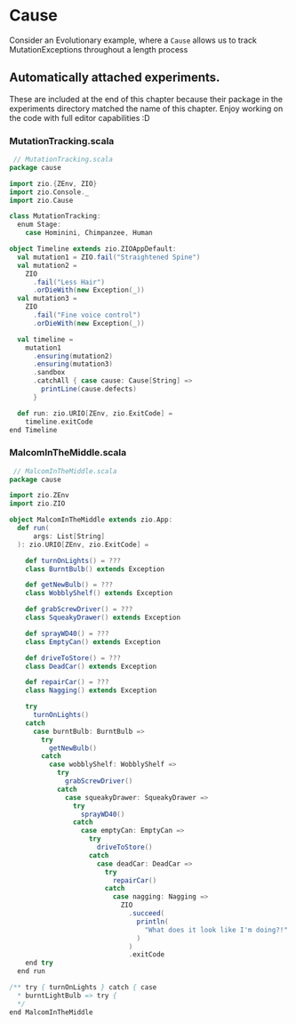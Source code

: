 # Cause

Consider an Evolutionary example, where a `Cause` allows us to track MutationExceptions throughout a length process

## Automatically attached experiments.
 These are included at the end of this 
 chapter because their package in the
 experiments directory matched the name
 of this chapter. Enjoy working on the
 code with full editor capabilities :D
 
 

### MutationTracking.scala
```scala
 // MutationTracking.scala
package cause

import zio.{ZEnv, ZIO}
import zio.Console._
import zio.Cause

class MutationTracking:
  enum Stage:
    case Hominini, Chimpanzee, Human

object Timeline extends zio.ZIOAppDefault:
  val mutation1 = ZIO.fail("Straightened Spine")
  val mutation2 =
    ZIO
      .fail("Less Hair")
      .orDieWith(new Exception(_))
  val mutation3 =
    ZIO
      .fail("Fine voice control")
      .orDieWith(new Exception(_))

  val timeline =
    mutation1
      .ensuring(mutation2)
      .ensuring(mutation3)
      .sandbox
      .catchAll { case cause: Cause[String] =>
        printLine(cause.defects)
      }

  def run: zio.URIO[ZEnv, zio.ExitCode] =
    timeline.exitCode
end Timeline

```


### MalcomInTheMiddle.scala
```scala
 // MalcomInTheMiddle.scala
package cause

import zio.ZEnv
import zio.ZIO

object MalcomInTheMiddle extends zio.App:
  def run(
      args: List[String]
  ): zio.URIO[ZEnv, zio.ExitCode] =

    def turnOnLights() = ???
    class BurntBulb() extends Exception

    def getNewBulb() = ???
    class WobblyShelf() extends Exception

    def grabScrewDriver() = ???
    class SqueakyDrawer() extends Exception

    def sprayWD40() = ???
    class EmptyCan() extends Exception

    def driveToStore() = ???
    class DeadCar() extends Exception

    def repairCar() = ???
    class Nagging() extends Exception

    try
      turnOnLights()
    catch
      case burntBulb: BurntBulb =>
        try
          getNewBulb()
        catch
          case wobblyShelf: WobblyShelf =>
            try
              grabScrewDriver()
            catch
              case squeakyDrawer: SqueakyDrawer =>
                try
                  sprayWD40()
                catch
                  case emptyCan: EmptyCan =>
                    try
                      driveToStore()
                    catch
                      case deadCar: DeadCar =>
                        try
                          repairCar()
                        catch
                          case nagging: Nagging =>
                            ZIO
                              .succeed(
                                println(
                                  "What does it look like I'm doing?!"
                                )
                              )
                              .exitCode
    end try
  end run

/** try { turnOnLights } catch { case
  * burntLightBulb => try {
  */
end MalcomInTheMiddle

```

            